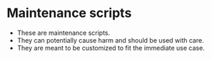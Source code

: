 # Maintenance scripts

* These are maintenance scripts. 
* They can potentially cause harm and should be used with care. 
* They are meant to be customized to fit the immediate use case.
